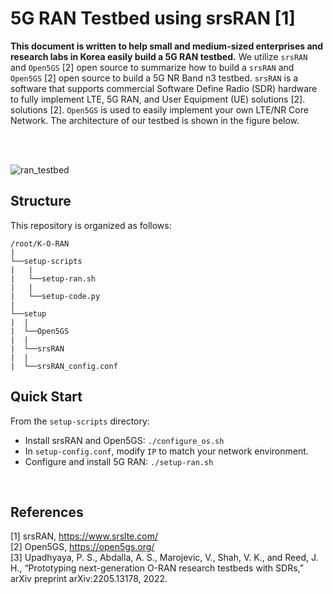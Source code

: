 # 5G RAN Testbed using srsRAN [1]

**This document is written to help small and medium-sized enterprises and research labs in Korea easily build a 5G RAN testbed.** We utilize `srsRAN` and `Open5GS` [2] open source to summarize how to build a
`srsRAN` and `Open5GS` [2] open source to build a 5G NR Band n3 testbed. `srsRAN` is a software that supports commercial Software Define Radio (SDR) hardware to fully implement LTE, 5G RAN, and User Equipment (UE) solutions [2].
solutions [2]. `Open5GS` is used to easily implement your own LTE/NR Core Network. The architecture of our testbed is shown in the figure below.

<br />
<br />


![ran_testbed](https://user-images.githubusercontent.com/28584258/226221865-c89d7dbd-9976-49bb-9d8a-76d159411b7e.png)


## Structure

This repository is organized as follows:
<br />

```
/root/K-O-RAN 
|
└──setup-scripts
|   |
|   └──setup-ran.sh
|   |
|   └──setup-code.py
|   
└──setup
|  |
|  └──Open5GS
|  |
|  └──srsRAN
|  |
|  └──srsRAN_config.conf
```

## Quick Start

From the `setup-scripts` directory: <br />
- Install srsRAN and Open5GS: `./configure_os.sh`
- In `setup-config.conf`, modify `IP` to match your network environment.
- Configure and install 5G RAN: `./setup-ran.sh`


<br />

## References

[1] srsRAN, https://www.srslte.com/ <br />
[2] Open5GS, https://open5gs.org/ <br />
[3] Upadhyaya, P. S., Abdalla, A. S., Marojevic, V., Shah, V. K., and Reed, J. H., “Prototyping next-generation O-RAN research testbeds with SDRs,” arXiv preprint arXiv:2205.13178, 2022.
